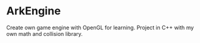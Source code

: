 # ArkEngine
Create own game engine with OpenGL for learning. Project in C++ with my own math and collision library.
